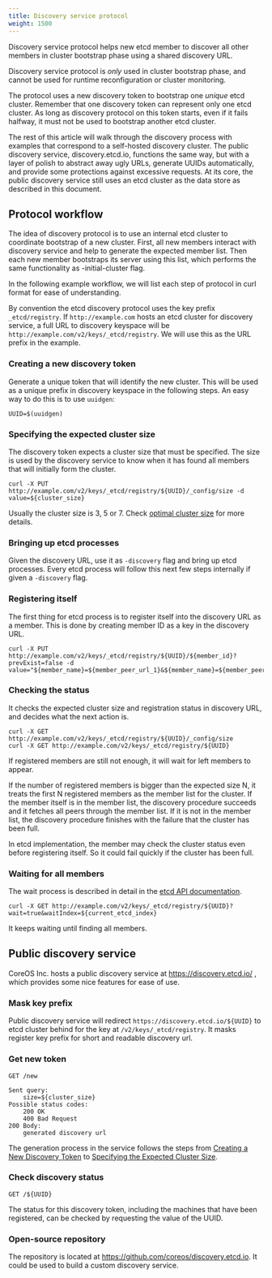 ```yaml
---
title: Discovery service protocol
weight: 1500
---
```


Discovery service protocol helps new etcd member to discover all other members in cluster bootstrap phase using a shared discovery URL.

Discovery service protocol is _only_ used in cluster bootstrap phase, and cannot be used for runtime reconfiguration or cluster monitoring.

The protocol uses a new discovery token to bootstrap one _unique_ etcd cluster. Remember that one discovery token can represent only one etcd cluster. As long as discovery protocol on this token starts, even if it fails halfway, it must not be used to bootstrap another etcd cluster.

The rest of this article will walk through the discovery process with examples that correspond to a self-hosted discovery cluster. The public discovery service, discovery.etcd.io, functions the same way, but with a layer of polish to abstract away ugly URLs, generate UUIDs automatically, and provide some protections against excessive requests. At its core, the public discovery service still uses an etcd cluster as the data store as described in this document.

## Protocol workflow

The idea of discovery protocol is to use an internal etcd cluster to coordinate bootstrap of a new cluster. First, all new members interact with discovery service and help to generate the expected member list. Then each new member bootstraps its server using this list, which performs the same functionality as -initial-cluster flag.

In the following example workflow, we will list each step of protocol in curl format for ease of understanding.

By convention the etcd discovery protocol uses the key prefix `_etcd/registry`. If `http://example.com` hosts an etcd cluster for discovery service, a full URL to discovery keyspace will be `http://example.com/v2/keys/_etcd/registry`. We will use this as the URL prefix in the example.

### Creating a new discovery token

Generate a unique token that will identify the new cluster. This will be used as a unique prefix in discovery keyspace in the following steps. An easy way to do this is to use `uuidgen`:

```
UUID=$(uuidgen)
```

### Specifying the expected cluster size

The discovery token expects a cluster size that must be specified. The size is used by the discovery service to know when it has found all members that will initially form the cluster.

```
curl -X PUT http://example.com/v2/keys/_etcd/registry/${UUID}/_config/size -d value=${cluster_size}
```

Usually the cluster size is 3, 5 or 7. Check [optimal cluster size][cluster-size] for more details.

### Bringing up etcd processes

Given the discovery URL, use it as `-discovery` flag and bring up etcd processes. Every etcd process will follow this next few steps internally if given a `-discovery` flag.

### Registering itself

The first thing for etcd process is to register itself into the discovery URL as a member. This is done by creating member ID as a key in the discovery URL.

```
curl -X PUT http://example.com/v2/keys/_etcd/registry/${UUID}/${member_id}?prevExist=false -d value="${member_name}=${member_peer_url_1}&${member_name}=${member_peer_url_2}"
```

### Checking the status

It checks the expected cluster size and registration status in discovery URL, and decides what the next action is.

```
curl -X GET http://example.com/v2/keys/_etcd/registry/${UUID}/_config/size
curl -X GET http://example.com/v2/keys/_etcd/registry/${UUID}
```

If registered members are still not enough, it will wait for left members to appear.

If the number of registered members is bigger than the expected size N, it treats the first N registered members as the member list for the cluster. If the member itself is in the member list, the discovery procedure succeeds and it fetches all peers through the member list. If it is not in the member list, the discovery procedure finishes with the failure that the cluster has been full.

In etcd implementation, the member may check the cluster status even before registering itself. So it could fail quickly if the cluster has been full.

### Waiting for all members

The wait process is described in detail in the [etcd API documentation][api].

```
curl -X GET http://example.com/v2/keys/_etcd/registry/${UUID}?wait=true&waitIndex=${current_etcd_index}
```

It keeps waiting until finding all members.

## Public discovery service

CoreOS Inc. hosts a public discovery service at https://discovery.etcd.io/ , which provides some nice features for ease of use.

### Mask key prefix

Public discovery service will redirect `https://discovery.etcd.io/${UUID}` to etcd cluster behind for the key at `/v2/keys/_etcd/registry`. It masks register key prefix for short and readable discovery url.

### Get new token

```
GET /new

Sent query:
	size=${cluster_size}
Possible status codes:
	200 OK
	400 Bad Request
200 Body:
	generated discovery url
```

The generation process in the service follows the steps from [Creating a New Discovery Token][new-discovery-token] to [Specifying the Expected Cluster Size][expected-cluster-size].

### Check discovery status

```
GET /${UUID}
```

The status for this discovery token, including the machines that have been registered, can be checked by requesting the value of the UUID.

### Open-source repository

The repository is located at https://github.com/coreos/discovery.etcd.io. It could be used to build a custom discovery service.

[api]: /docs/v2/api#waiting-for-a-change
[cluster-size]: /docs/v2/admin_guide#optimal-cluster-size
[expected-cluster-size]: #specifying-the-expected-cluster-size
[new-discovery-token]: #creating-a-new-discovery-token
